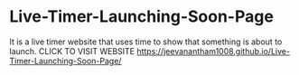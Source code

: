 # Live-Timer-Launching-Soon-Page
It is a live timer website that uses time to show that something is about to launch.
CLICK TO VISIT WEBSITE https://jeevanantham1008.github.io/Live-Timer-Launching-Soon-Page/
